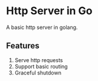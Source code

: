 # Http Server in Go

A basic http server in golang.

## Features

1. Serve http requests
2. Support basic routing
3. Graceful shutdown
